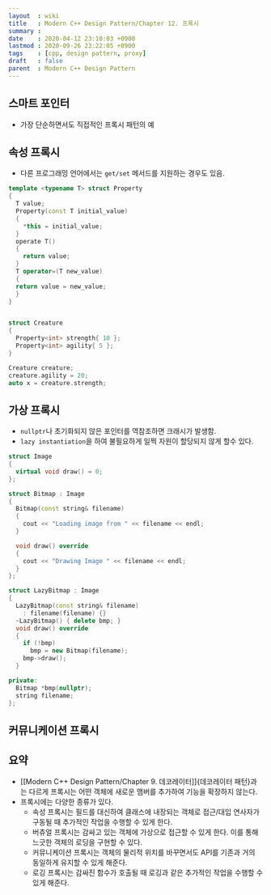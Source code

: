 ```yaml
---
layout  : wiki
title   : Modern C++ Design Pattern/Chapter 12. 프록시
summary :
date    : 2020-04-12 23:10:03 +0900
lastmod : 2020-09-26 23:22:05 +0900
tags    : [cpp, design pattern, proxy]
draft   : false
parent  : Modern C++ Design Pattern
---
```


## 스마트 포인터
* 가장 단순하면서도 직접적인 프록시 패턴의 예

## 속성 프록시
* 다른 프로그래밍 언어에서는 `get/set` 메서드를 지원하는 경우도 있음.
```cpp
template <typename T> struct Property
{
  T value;
  Property(const T initial_value)
  {
    *this = initial_value;
  }
  operate T()
  {
    return value;
  }
  T operator=(T new_value)
  {
  return value = new_value;
  }
}


struct Creature
{
  Property<int> strength{ 10 };
  Property<int> agility{ 5 };
}

Creature creature;
creature.agility = 20;
auto x = creature.strength;
```

## 가상 프록시
* `nullptr`나 초기화되지 않은 포인터를 역참조하면 크래시가 발생함.
* `lazy instantiation`을 하여 불필요하게 일찍 자원이 할당되지 않게 할수 있다.
```cpp
struct Image
{
  virtual void draw() = 0;
};

struct Bitmap : Image
{
  Bitmap(const string& filename)
  {
    cout << "Loading image from " << filename << endl;
  }

  void draw() override
  {
    cout << "Drawing Image " << filename << endl;
  }
};

struct LazyBitmap : Image
{
  LazyBitmap(const string& filename)
    : filename(filename) {}
  ~LazyBitmap() { delete bmp; }
  void draw() override
  {
    if (!bmp)
      bmp = new Bitmap(filename);
    bmp->draw();
  }

private:
  Bitmap *bmp(nullptr);
  string filename;
};
```

## 커뮤니케이션 프록시
## 요약
* [[Modern C++ Design Pattern/Chapter 9. 데코레이터]]{데코레이터 패턴}과는 다르게 프록시는 어떤 객체에 새로운 맴버를 추가하여 기능을 확장하지 않는다.
* 프록시에는 다양한 종류가 있다.
  * 속성 프록시는 필드를 대신하여 클래스에 내장되는 객체로 접근/대입 연사자가 구동될 때 추가적인 작업을 수행할 수 있게 한다.
  * 버츄얼 프록시는 감싸고 있는 객체에 가상으로 접근할 수 있게 한다. 이를 통해 느긋한 객체의 로딩을 구현할 수 있다.
  * 커뮤니케이션 프록시는 객체의 물리적 위치를 바꾸면서도 API를 기존과 거의 동일하게 유지할 수 있게 해준다.
  * 로깅 프록시는 감싸진 함수가 호출될 때 로깅과 같은 추가적인 작업을 수행할 수 있게 해준다.
